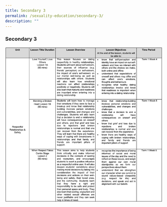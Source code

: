 ```yaml
---
title: Secondary 3
permalink: /sexuality-education/secondary-3/
description: ""
---
```

### Secondary 3

![](/images/Department%20Photos/Character%20and%20Citizenship/Sec32023.png)